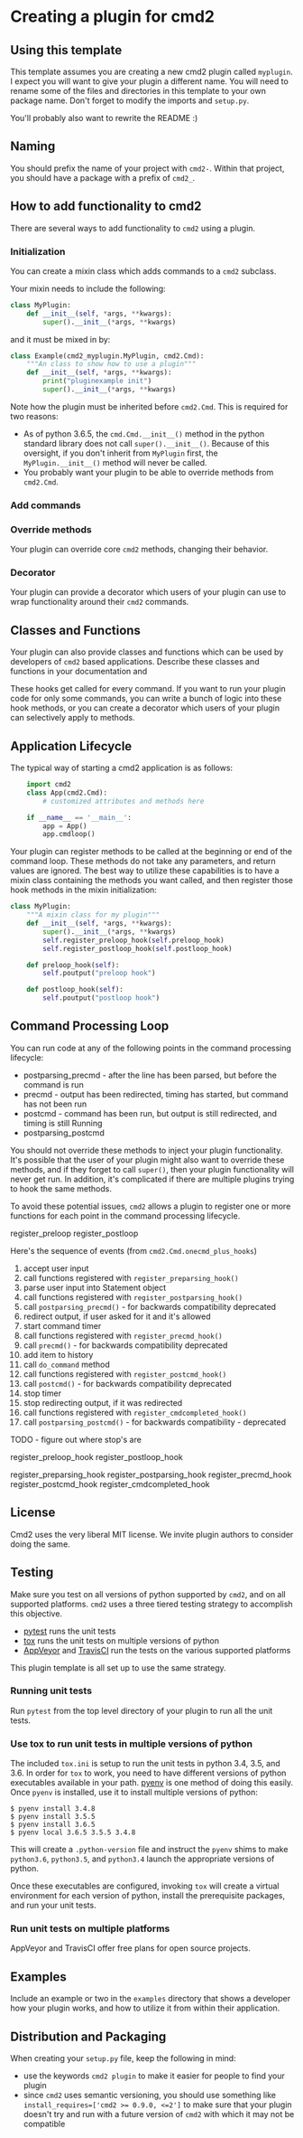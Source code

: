 # Creating a plugin for cmd2

## Using this template

This template assumes you are creating a new cmd2 plugin called `myplugin`. I
expect you will want to give your plugin a different name. You will need to
rename some of the files and directories in this template to your own package
name. Don't forget to modify the imports and `setup.py`.

You'll probably also want to rewrite the README :)

## Naming

You should prefix the name of your project with `cmd2-`. Within that project,
you should have a package with a prefix of `cmd2_`.

## How to add functionality to cmd2

There are several ways to add functionality to `cmd2` using a plugin.

### Initialization

You can create a mixin class which adds commands to a `cmd2` subclass.

Your mixin needs to include the following:

```python
class MyPlugin:
    def __init__(self, *args, **kwargs):
        super().__init__(*args, **kwargs)
```

and it must be mixed in by:

```python
class Example(cmd2_myplugin.MyPlugin, cmd2.Cmd):
    """An class to show how to use a plugin"""
    def __init__(self, *args, **kwargs):
        print("pluginexample init")
        super().__init__(*args, **kwargs)
```

Note how the plugin must be inherited before `cmd2.Cmd`. This is required for two reasons:

- As of python 3.6.5, the `cmd.Cmd.__init__()` method in the python standard library does not call
  `super().__init__()`. Because of this oversight, if you don't inherit from `MyPlugin` first, the
  `MyPlugin.__init__()` method will never be called.
- You probably want your plugin to be able to override methods from `cmd2.Cmd`.


### Add commands

### Override methods

Your plugin can override core `cmd2` methods, changing their behavior.

### Decorator

Your plugin can provide a decorator which users of your plugin can use to wrap
functionality around their `cmd2` commands.

## Classes and Functions

Your plugin can also provide classes and functions which can be used by
developers of `cmd2` based applications. Describe these classes and functions in
your documentation and



These hooks get called for every command. If you want to run your plugin code
for only some commands, you can write a bunch of logic into these hook methods,
or you can create a decorator which users of your plugin can selectively apply
to methods.

## Application Lifecycle

The typical way of starting a cmd2 application is as follows:

```python
    import cmd2
    class App(cmd2.Cmd):
        # customized attributes and methods here

    if __name__ == '__main__':
        app = App()
        app.cmdloop()
```

Your plugin can register methods to be called at the beginning or end
of the command loop. These methods do not take any parameters, and return
values are ignored. The best way to utilize these capabilities is to have
a mixin class containing the methods you want called, and then register
those hook methods in the mixin initialization:

```python
class MyPlugin:
    """A mixin class for my plugin"""
    def __init__(self, *args, **kwargs):
        super().__init__(*args, **kwargs)
        self.register_preloop_hook(self.preloop_hook)
        self.register_postloop_hook(self.postloop_hook)

    def preloop_hook(self):
        self.poutput("preloop hook")

    def postloop_hook(self):
        self.poutput("postloop hook")
```


## Command Processing Loop

You can run code at any of the following points in the command processing lifecycle:

- postparsing_precmd - after the line has been parsed, but before the command is run
- precmd - output has been redirected, timing has started, but command has not been run
- postcmd - command has been run, but output is still redirected, and timing is still Running
- postparsing_postcmd

You should not override these methods to inject your plugin functionality. It's
possible that the user of your plugin might also want to override these methods,
and if they forget to call `super()`, then your plugin functionality will never
get run. In addition, it's complicated if there are multiple plugins trying to
hook the same methods.

To avoid these potential issues, `cmd2` allows a plugin to register one or more
functions for each point in the command processing lifecycle.

register_preloop
register_postloop

Here's the sequence of events (from `cmd2.Cmd.onecmd_plus_hooks`)

1. accept user input
2. call functions registered with `register_preparsing_hook()`
2. parse user input into Statement object
3. call functions registered with `register_postparsing_hook()`
4. call `postparsing_precmd()` - for backwards compatibility deprecated
5. redirect output, if user asked for it and it's allowed
6. start command timer
7. call functions registered with `register_precmd_hook()`
8. call `precmd()` - for backwards compatibility deprecated
9. add item to history
10. call `do_command` method
11. call functions registered with `register_postcmd_hook()`
12. call `postcmd()` - for backwards compatibility deprecated
13. stop timer
14. stop redirecting output, if it was redirected
15. call functions registered with `register_cmdcompleted_hook()`
16. call `postparsing_postcmd()` - for backwards compatibility - deprecated

TODO - figure out where stop's are

register_preloop_hook
register_postloop_hook

register_preparsing_hook
register_postparsing_hook
register_precmd_hook
register_postcmd_hook
register_cmdcompleted_hook





## License

Cmd2 uses the very liberal MIT license. We invite plugin authors to
consider doing the same.

## Testing

Make sure you test on all versions of python supported by `cmd2`, and on
all supported platforms. `cmd2` uses a three tiered testing strategy to
accomplish this objective.

- [pytest](https://pytest.org) runs the unit tests
- [tox](https://tox.readthedocs.io/) runs the unit tests on multiple versions
  of python
- [AppVeyor](https://www.appveyor.com/) and [TravisCI](https://travis-ci.com)
  run the tests on the various supported platforms

This plugin template is all set up to use the same strategy.

### Running unit tests

Run `pytest` from the top level directory of your plugin to run all the
unit tests.

### Use tox to run unit tests in multiple versions of python

The included `tox.ini` is setup to run the unit tests in python 3.4, 3.5,
and 3.6. In order for `tox` to work, you need to have different versions of
python executables available in your path.
[pyenv](https://github.com/pyenv/pyenv) is one method of doing this easily.
Once `pyenv` is installed, use it to install multiple versions of python:

```
$ pyenv install 3.4.8
$ pyenv install 3.5.5
$ pyenv install 3.6.5
$ pyenv local 3.6.5 3.5.5 3.4.8
```

This will create a `.python-version` file and instruct the `pyenv` shims
to make `python3.6`, `python3.5`, and `python3.4` launch the appropriate
versions of python.

Once these executables are configured, invoking `tox` will create a
virtual environment for each version of python, install the prerequisite
packages, and run your unit tests.


### Run unit tests on multiple platforms

AppVeyor and TravisCI offer free plans for open source projects.


## Examples

Include an example or two in the `examples` directory that shows a
developer how your plugin works, and how to utilize it from within their
application.


## Distribution and Packaging

When creating your `setup.py` file, keep the following in mind:

- use the keywords `cmd2 plugin` to make it easier for people to find your plugin
- since `cmd2` uses semantic versioning, you should use something like `install_requires=['cmd2 >= 0.9.0, <=2']` to make sure that your plugin doesn't try and run with a future version of `cmd2` with which it may not be compatible


